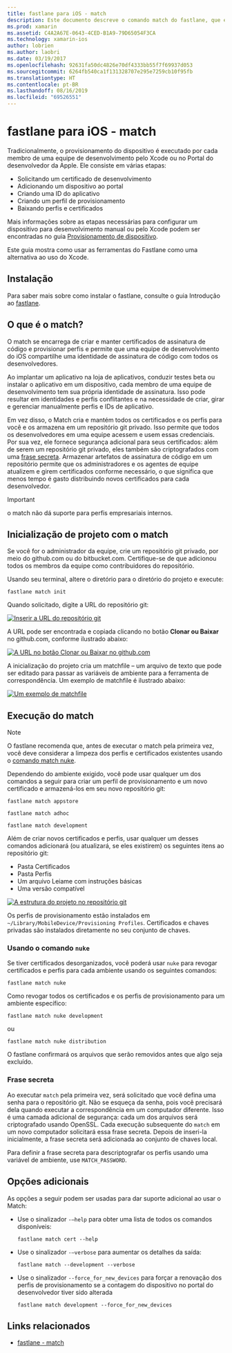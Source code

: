 ```yaml
---
title: fastlane para iOS - match
description: Este documento descreve o comando match do fastlane, que é usado para criar e manter certificados de assinatura de código e perfis de provisionamento para desenvolvimento do iOS.
ms.prod: xamarin
ms.assetid: C4A2A67E-0643-4CED-B1A9-79D65054F3CA
ms.technology: xamarin-ios
author: lobrien
ms.author: laobri
ms.date: 03/19/2017
ms.openlocfilehash: 92631fa50dc4826e70df4333bb55f7f69937d053
ms.sourcegitcommit: 6264fb540ca1f131328707e295e7259cb10f95fb
ms.translationtype: HT
ms.contentlocale: pt-BR
ms.lasthandoff: 08/16/2019
ms.locfileid: "69526551"
---
```

# <a name="fastlane-for-ios---match"></a>fastlane para iOS - match

Tradicionalmente, o provisionamento do dispositivo é executado por cada membro de uma equipe de desenvolvimento pelo Xcode ou no Portal do desenvolvedor da Apple. Ele consiste em várias etapas:

- Solicitando um certificado de desenvolvimento
- Adicionando um dispositivo ao portal
- Criando uma ID do aplicativo
- Criando um perfil de provisionamento
- Baixando perfis e certificados

Mais informações sobre as etapas necessárias para configurar um dispositivo para desenvolvimento manual ou pelo Xcode podem ser encontradas no guia [Provisionamento de dispositivo](~/ios/get-started/installation/device-provisioning/index.md).

Este guia mostra como usar as ferramentas do Fastlane como uma alternativa ao uso do Xcode.

## <a name="installation"></a>Instalação

Para saber mais sobre como instalar o fastlane, consulte o guia Introdução ao [fastlane](~/ios/deploy-test/provisioning/fastlane/index.md#Installation).

<a name="whatismatch" />

## <a name="what-is-match"></a>O que é o match?

O match se encarrega de criar e manter certificados de assinatura de código e provisionar perfis e permite que uma equipe de desenvolvimento do iOS compartilhe uma identidade de assinatura de código com todos os desenvolvedores.

Ao implantar um aplicativo na loja de aplicativos, conduzir testes beta ou instalar o aplicativo em um dispositivo, cada membro de uma equipe de desenvolvimento tem sua própria identidade de assinatura. Isso pode resultar em identidades e perfis conflitantes e na necessidade de criar, girar e gerenciar manualmente perfis e IDs de aplicativo.

Em vez disso, o Match cria e mantém todos os certificados e os perfis para você e os armazena em um repositório git privado. Isso permite que todos os desenvolvedores em uma equipe acessem e usem essas credenciais. Por sua vez, ele fornece segurança adicional para seus certificados: além de serem um repositório git privado, eles também são criptografados com uma [frase secreta](#passphrase). Armazenar artefatos de assinatura de código em um repositório permite que os administradores e os agentes de equipe atualizem e girem certificados conforme necessário, o que significa que menos tempo é gasto distribuindo novos certificados para cada desenvolvedor.

> [!IMPORTANT]
> o match não dá suporte para perfis empresariais internos.

<a name="initializing" />

## <a name="initializing-your-project-with-match"></a>Inicialização de projeto com o match

Se você for o administrador da equipe, crie um repositório git privado, por meio do github.com ou do bitbucket.com. Certifique-se de que adicionou todos os membros da equipe como contribuidores do repositório.

Usando seu terminal, altere o diretório para o diretório do projeto e execute:

```
fastlane match init
```

Quando solicitado, digite a URL do repositório git:

 [![](match-images/fastlane-image7.png "Inserir a URL do repositório git")](match-images/fastlane-image7.png#lightbox)

A URL pode ser encontrada e copiada clicando no botão **Clonar ou Baixar** no github.com, conforme ilustrado abaixo:

[![](match-images/fastlane-image6.png "A URL no botão Clonar ou Baixar no github.com")](match-images/fastlane-image6.png#lightbox)

A inicialização do projeto cria um matchfile – um arquivo de texto que pode ser editado para passar as variáveis de ambiente para a ferramenta de correspondência. Um exemplo de matchfile é ilustrado abaixo:

[![](match-images/fastlane-image8.png "Um exemplo de matchfile")](match-images/fastlane-image8.png#lightbox)

<a name="running" />

## <a name="running-match"></a>Execução do match

> [!NOTE]
> O fastlane recomenda que, antes de executar o match pela primeira vez, você deve considerar a limpeza dos perfis e certificados existentes usando o [comando match nuke](#using).

Dependendo do ambiente exigido, você pode usar qualquer um dos comandos a seguir para criar um perfil de provisionamento e um novo certificado e armazená-los em seu novo repositório git:

```
fastlane match appstore

fastlane match adhoc

fastlane match development
```

Além de criar novos certificados e perfis, usar qualquer um desses comandos adicionará (ou atualizará, se eles existirem) os seguintes itens ao repositório git:

- Pasta Certificados
- Pasta Perfis
- Um arquivo Leiame com instruções básicas
- Uma versão compatível

[![](match-images/fastlane-image9.png "A estrutura do projeto no repositório git")](match-images/fastlane-image9.png#lightbox)

Os perfis de provisionamento estão instalados em `~/Library/MobileDevice/Provisioning Profiles`. Certificados e chaves privadas são instalados diretamente no seu conjunto de chaves.

<a name="using" />

### <a name="using-the-nuke-command"></a>Usando o comando `nuke`

Se tiver certificados desorganizados, você poderá usar `nuke` para revogar certificados e perfis para cada ambiente usando os seguintes comandos:

```
fastlane match nuke
```

Como revogar todos os certificados e os perfis de provisionamento para um ambiente específico:

```
fastlane match nuke development
```

 ou

```
fastlane match nuke distribution
```

O fastlane confirmará os arquivos que serão removidos antes que algo seja excluído.

<a name="passphrase" />

### <a name="passphrase"></a>Frase secreta

Ao executar `match` pela primeira vez, será solicitado que você defina uma senha para o repositório git. Não se esqueça da senha, pois você precisará dela quando executar a correspondência em um computador diferente. Isso é uma camada adicional de segurança: cada um dos arquivos será criptografado usando OpenSSL. Cada execução subsequente do `match` em um novo computador solicitará essa frase secreta. Depois de inseri-la inicialmente, a frase secreta será adicionada ao conjunto de chaves local.

Para definir a frase secreta para descriptografar os perfis usando uma variável de ambiente, use `MATCH_PASSWORD`.

<a name="options" />

## <a name="additional-options"></a>Opções adicionais

As opções a seguir podem ser usadas para dar suporte adicional ao usar o Match:

- Use o sinalizador `-–help` para obter uma lista de todos os comandos disponíveis:

    ```
    fastlane match cert --help
    ```

- Use o sinalizador `-–verbose` para aumentar os detalhes da saída:

    ```
    fastlane match --development --verbose
    ```

- Use o sinalizador `--force_for_new_devices` para forçar a renovação dos perfis de provisionamento se a contagem do dispositivo no portal do desenvolvedor tiver sido alterada

    ```
    fastlane match development --force_for_new_devices
    ```

## <a name="related-links"></a>Links relacionados

- [fastlane - match](https://github.com/fastlane/fastlane/blob/master/match/README.md)
